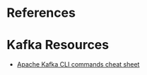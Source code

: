 # References

Kafka Resources
=====
* [Apache Kafka CLI commands cheat sheet](https://medium.com/@TimvanBaarsen/apache-kafka-cli-commands-cheat-sheet-a6f06eac01b)
